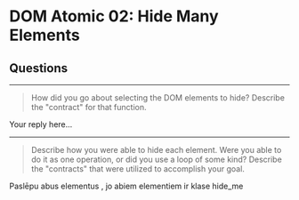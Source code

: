 # DOM Atomic 02: Hide Many Elements

## Questions

---

> How did you go about selecting the DOM elements to hide? Describe the "contract" for that function.

Your reply here...

---

> Describe how you were able to hide each element. Were you able to do it as one operation, or did you use a loop of some kind? Describe the "contracts" that were utilized to accomplish your goal.

Paslēpu abus elementus , jo abiem elementiem ir klase hide_me